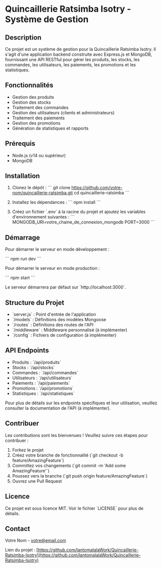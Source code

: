 # Quincaillerie Ratsimba Isotry - Système de Gestion

## Description

Ce projet est un système de gestion pour la Quincaillerie Ratsimba Isotry. Il s'agit d'une application backend construite avec Express.js et MongoDB, fournissant une API RESTful pour gérer les produits, les stocks, les commandes, les utilisateurs, les paiements, les promotions et les statistiques.

## Fonctionnalités

- Gestion des produits
- Gestion des stocks
- Traitement des commandes
- Gestion des utilisateurs (clients et administrateurs)
- Traitement des paiements
- Gestion des promotions
- Génération de statistiques et rapports

## Prérequis

- Node.js (v14 ou supérieur)
- MongoDB

## Installation

1. Clonez le dépôt :
   \`\`\`
   git clone https://github.com/votre-nom/quincaillerie-ratsimba.git
   cd quincaillerie-ratsimba
   \`\`\`

2. Installez les dépendances :
   \`\`\`
   npm install
   \`\`\`

3. Créez un fichier \`.env\` à la racine du projet et ajoutez les variables d'environnement suivantes :
   \`\`\`
   MONGODB_URI=votre_chaine_de_connexion_mongodb
   PORT=3000
   \`\`\`

## Démarrage

Pour démarrer le serveur en mode développement :

\`\`\`
npm run dev
\`\`\`

Pour démarrer le serveur en mode production :

\`\`\`
npm start
\`\`\`

Le serveur démarrera par défaut sur \`http://localhost:3000\`.

## Structure du Projet

- \`server.js\` : Point d'entrée de l'application
- \`/models\` : Définitions des modèles Mongoose
- \`/routes\` : Définitions des routes de l'API
- \`/middleware\` : Middleware personnalisé (à implémenter)
- \`/config\` : Fichiers de configuration (à implémenter)

## API Endpoints

- Produits : \`/api/produits\`
- Stocks : \`/api/stocks\`
- Commandes : \`/api/commandes\`
- Utilisateurs : \`/api/utilisateurs\`
- Paiements : \`/api/paiements\`
- Promotions : \`/api/promotions\`
- Statistiques : \`/api/statistiques\`

Pour plus de détails sur les endpoints spécifiques et leur utilisation, veuillez consulter la documentation de l'API (à implémenter).

## Contribuer

Les contributions sont les bienvenues ! Veuillez suivre ces étapes pour contribuer :

1. Forkez le projet
2. Créez votre branche de fonctionnalité (\`git checkout -b feature/AmazingFeature\`)
3. Committez vos changements (\`git commit -m 'Add some AmazingFeature'\`)
4. Poussez vers la branche (\`git push origin feature/AmazingFeature\`)
5. Ouvrez une Pull Request

## Licence

Ce projet est sous licence MIT. Voir le fichier \`LICENSE\` pour plus de détails.

## Contact

Votre Nom - votre@email.com

Lien du projet : [https://github.com/lantomalalaWork/Quincaillerie-Ratsimba-Isotry](https://github.com/lantomalalaWork/Quincaillerie-Ratsimba-Isotry)

